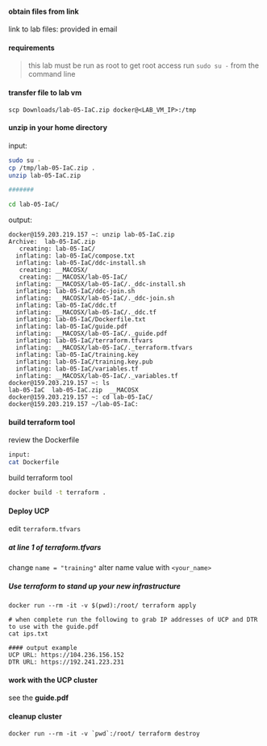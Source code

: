 #### obtain files from link

link to lab files:
provided in email

#### requirements

> this lab must be run as root
> to get root access run `sudo su -` from the command line

#### transfer file to lab vm

`scp Downloads/lab-05-IaC.zip docker@<LAB_VM_IP>:/tmp`

#### unzip in your home directory

input:

```bash
sudo su -
cp /tmp/lab-05-IaC.zip .
unzip lab-05-IaC.zip

#######

cd lab-05-IaC/
```

output:

```
docker@159.203.219.157 ~: unzip lab-05-IaC.zip
Archive:  lab-05-IaC.zip
   creating: lab-05-IaC/
  inflating: lab-05-IaC/compose.txt
  inflating: lab-05-IaC/ddc-install.sh
   creating: __MACOSX/
   creating: __MACOSX/lab-05-IaC/
  inflating: __MACOSX/lab-05-IaC/._ddc-install.sh
  inflating: lab-05-IaC/ddc-join.sh
  inflating: __MACOSX/lab-05-IaC/._ddc-join.sh
  inflating: lab-05-IaC/ddc.tf
  inflating: __MACOSX/lab-05-IaC/._ddc.tf
  inflating: lab-05-IaC/Dockerfile.txt
  inflating: lab-05-IaC/guide.pdf
  inflating: __MACOSX/lab-05-IaC/._guide.pdf
  inflating: lab-05-IaC/terraform.tfvars
  inflating: __MACOSX/lab-05-IaC/._terraform.tfvars
  inflating: lab-05-IaC/training.key
  inflating: lab-05-IaC/training.key.pub
  inflating: lab-05-IaC/variables.tf
  inflating: __MACOSX/lab-05-IaC/._variables.tf
docker@159.203.219.157 ~: ls
lab-05-IaC  lab-05-IaC.zip  __MACOSX
docker@159.203.219.157 ~: cd lab-05-IaC/
docker@159.203.219.157 ~/lab-05-IaC:
```

#### build terraform tool

review the Dockerfile

```bash
input:
cat Dockerfile
```

build terraform tool

```bash
docker build -t terraform .
```

#### Deploy UCP

edit `terraform.tfvars`

##### at line 1 of terraform.tfvars

change `name = "training"`
alter name value with `<your_name>`

##### Use terraform to stand up your new infrastructure

```
docker run --rm -it -v $(pwd):/root/ terraform apply

# when complete run the following to grab IP addresses of UCP and DTR to use with the guide.pdf
cat ips.txt

#### output example
UCP URL: https://104.236.156.152
DTR URL: https://192.241.223.231
```

#### work with the UCP cluster

see the **guide.pdf**

#### cleanup cluster

```
docker run --rm -it -v `pwd`:/root/ terraform destroy
```
